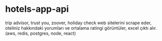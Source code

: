 # hotels-app-api
trip advisor, trust you, zoover, holiday check web sitelerini scrape eder, oteliniz hakkındaki yorumları ve ortalama ratingi görüntüler, excel çıktı alır. (aws, redis, postgres, node, react)
